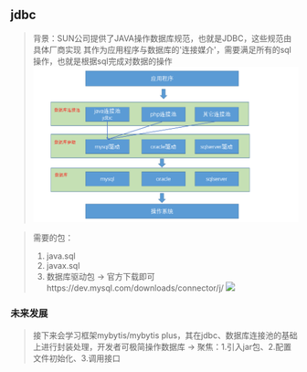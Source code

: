 ## jdbc
> 背景：SUN公司提供了JAVA操作数据库规范，也就是JDBC，这些规范由具体厂商实现
> 其作为应用程序与数据库的'连接媒介'，需要满足所有的sql操作，也就是根据sql完成对数据的操作
![](assets/数据库连接.png)

> 需要的包：
> 1. java.sql
> 2. javax.sql
> 3. 数据库驱动包 -> 官方下载即可https://dev.mysql.com/downloads/connector/j/
![](assets/jar包.png)

### 未来发展
> 接下来会学习框架mybytis/mybytis plus，其在jdbc、数据库连接池的基础上进行封装处理，开发者可极简操作数据库 -> 聚焦：1.引入jar包、2.配置文件初始化、3.调用接口 